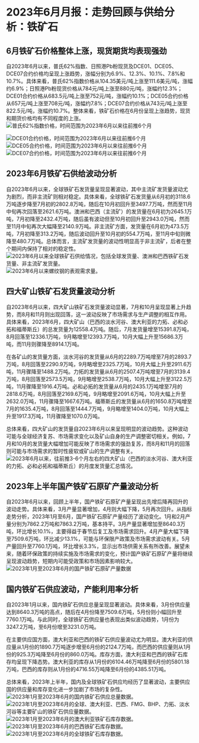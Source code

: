# 2023年6月月报：走势回顾与供给分析：铁矿石

## **6月铁矿石价格整体上涨，现货期货均表现强劲**

自2023年6月以来，普氏62%指数、日照港Pb粉现货及DCE01、DCE05、DCE07合约价格均呈现上涨趋势，涨幅分别为6.9%、12.3%、10.1%、7.8%和10.7%。具体来看，普氏62%指数价格从104.35美元/吨上涨至111.6美元/吨，涨幅约6.9%；日照港Pb粉现货价格从784元/吨上涨至880元/吨，涨幅约12.3%；DCE01合约价格从683.5元/吨上涨至752元/吨，涨幅约10.1%；DCE05合约价格从657元/吨上涨至708元/吨，涨幅约7.8%；DCE07合约价格从743元/吨上涨至822.5元/吨，涨幅约10.7%。整体来看，铁矿石价格在6月份呈现上涨趋势，现货和期货价格均有不同程度的上涨。![普氏62%指数价格，时间范围为2023年6月以来往前推6个月](assets/普氏62%指数价格，时间范围为2023年6月以来往前推6个月.png)

[//]: # (![日照港Pb粉等现货价格，时间范围为2023年6月以来往前推6个月]&#40;assets/日照港Pb粉等现货价格，时间范围为2023年6月以来往前推6个月.png&#41;)
![DCE01合约价格，时间范围为2023年6月以来往前推6个月](assets/DCE01合约价格，时间范围为2023年6月以来往前推6个月.png)
![DCE05合约价格，时间范围为2023年6月以来往前推6个月](assets/DCE05合约价格，时间范围为2023年6月以来往前推6个月.png)
![DCE07合约价格，时间范围为2023年6月以来往前推6个月](assets/DCE07合约价格，时间范围为2023年6月以来往前推6个月.png)
## **2023年6月铁矿石供给波动分析**
自2023年6月以来，全球铁矿石发货量呈现显著波动，其中主流矿发货量波动尤为剧烈，而非主流矿则相对稳定。具体来看，全球铁矿石发货量从6月初的3118.6万吨逐步降至7月初的2802.8万吨，随后在10月初回升至3497.7万吨，然而至11月中旬再次回落至2621.6万吨。澳洲和巴西（主流矿）的发货量在6月初为2645.1万吨，7月初降至2432.4万吨，随后虽有波动但至10月初回升至2943.0万吨，然而至11月中旬再次大幅降至2140.9万吨。非主流矿方面，发货量在6月初为473.5万吨，7月初降至313.2万吨，随后波动回升至10月初的554.7万吨，至11月中旬则微降至480.7万吨。总体而言，主流矿发货量的波动性明显高于非主流矿，后者在整个期间内保持了相对的稳定性。![2023年6月以来全球铁矿石供给情况，包括全球发货量、澳洲和巴西铁矿石发货量、非主流矿发货量。](assets/2023年6月以来全球铁矿石供给情况，包括全球发货量、澳洲和巴西铁矿石发货量、非主流矿发货量。.png)
![2023年6月以来螺纹钢的表观需求量。](assets/2023年6月以来螺纹钢的表观需求量。.png)
## **四大矿山铁矿石发货量波动分析**
自2023年6月以来，四大矿山铁矿石发货量波动显著，7月和10月呈现显著上升趋势，而8月和11月则出现回落，这一波动反映了市场需求与生产调整的相互作用。具体来看，2023年6月，四大矿山（巴西的淡水河谷、澳大利亚的力拓、必和必拓和福蒂斯丘）的总发货量为12558.4万吨。随后，7月发货量增至15391.8万吨，8月回落至12336.1万吨，9月略增至12393.7万吨，10月大幅上升至15686.3万吨，而11月则骤降至8914.1万吨。

在各矿山的发货量方面，淡水河谷的发货量从6月的2289.7万吨增至7月的2893.7万吨，8月回落至2290.9万吨，9月略增至2325.7万吨，10月大幅上升至2911.6万吨，11月骤降至1488.2万吨。力拓的发货量从6月的2507.4万吨增至7月的3139.4万吨，8月回落至2573.5万吨，9月略增至2538.7万吨，10月大幅上升至3122.5万吨，11月骤降至1916.4万吨。必和必拓的发货量从6月的2435.1万吨增至7月的2818.6万吨，8月回落至2169.6万吨，9月略增至2091.6万吨，10月大幅上升至2632.0万吨，11月骤降至1667.6万吨。福蒂斯丘的发货量从6月的1650.8万吨增至7月的1635.4万吨，8月回落至1444.7万吨，9月略增至1404.0万吨，10月大幅上升至1917.3万吨，11月骤降至1070.0万吨。

总体来看，四大矿山的发货量自2023年6月以来呈现明显的波动趋势。这种波动可能与全球经济复苏、市场需求变化以及矿山自身的生产调整密切相关。例如，7月和10月的发货量大幅增加可能反映了市场需求的强劲复苏，而8月和11月的回落则可能与市场需求的暂时性疲软或矿山的生产调整有关。![2023年6月以来，往前推3-6个月左右的四大矿山（巴西的淡水河谷、澳大利亚的力拓、必和必拓和福蒂斯丘）的月度发货量汇总情况。](assets/2023年6月以来，往前推3-6个月左右的四大矿山（巴西的淡水河谷、澳大利亚的力拓、必和必拓和福蒂斯丘）的月度发货量汇总情况。.png)
## **2023年上半年国产铁矿石原矿产量波动分析**

自2023年6月以来，回顾上半年，国产铁矿石原矿产量呈现出先增后降再回升的波动走势。具体来看，3月产量显著增加，4月则大幅下降，5月再次回升。从指标走势分析，2023年1月至6月，国产铁矿石原矿产量经历了波动变化。1月和2月产量分别为7862.2万吨和7863.2万吨，基本持平。3月产量显著增加至8640.3万吨，环比增长10.1%，主要得益于春节后复工及市场需求回升。4月产量大幅下降至7509.6万吨，环比减少13.1%，可能与环保限产政策及市场需求波动有关。5月产量回升至7760.1万吨，环比增长3.3%，显示出市场供需关系有所改善。展望未来，随着环保政策的持续实施及市场需求的变化，预计国产铁矿石原矿产量将继续呈现波动趋势，短期内可能受政策和市场因素影响较大。![2023年1月至2023年6月的国产铁矿石原矿产量数据](assets/2023年1月至2023年6月的国产铁矿石原矿产量数据.png)
## **国内铁矿石供应波动，产能利用率分析**

自2023年1月以来，国内铁矿石供应总量呈现显著波动。具体来看，3月份供应量达到8640.3万吨的高点，随后在4月份降至7509.6万吨，5月份则小幅回升至7760.1万吨。与此同时，全球铁矿石供应量也表现出类似波动趋势，1月份为3247.2万吨，至6月份增至3231.0万吨。

在主要供应国方面，澳大利亚和巴西的铁矿石供应量波动尤为明显。澳大利亚的供应量从1月份的1890.7万吨逐步增至6月份的2124.7万吨，而巴西的供应量则从1月份的925.3万吨降至6月份的860.0万吨。库存方面，澳大利亚和巴西的铁矿石库存均呈现下降态势。澳大利亚的库存从1月份的6104.46万吨降至6月份的5801.18万吨，巴西的库存则从1月份的4716.55万吨降至6月份的4385.51万吨。

总体来看，2023年上半年，国内及全球铁矿石供应均经历了显著波动，主要供应国的供应量和库存变化进一步加剧了市场的复杂性。![2023年1月至2023年6月的国内铁矿石供应总量数据。](assets/2023年1月至2023年6月的国内铁矿石供应总量数据。.png)
![2023年1月至2023年6月的全球、澳大利亚、巴西、FMG、BHP、力拓、淡水河谷等主要矿山的铁矿石供应量数据。](assets/2023年1月至2023年6月的全球、澳大利亚、巴西、FMG、BHP、力拓、淡水河谷等主要矿山的铁矿石供应量数据。.png)
![2023年1月至2023年6月的澳大利亚铁矿石库存数据。](assets/2023年1月至2023年6月的澳大利亚铁矿石库存数据。.png)
![2023年1月至2023年6月的巴西铁矿石库存数据。](assets/2023年1月至2023年6月的巴西铁矿石库存数据。.png)
![2023年1月至2023年6月的全球铁矿石库存数据。](assets/2023年1月至2023年6月的全球铁矿石库存数据。.png)
